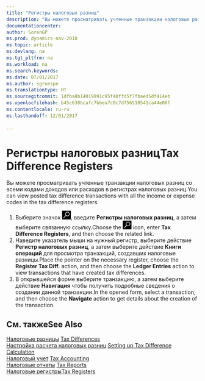 ```yaml
---
title: "Регистры налоговых разниц"
description: "Вы можете просматривать учтенные транзакции налоговых разниц со всеми кодами доходов или расходов в регистрах налоговых разниц."
documentationcenter: 
author: SorenGP
ms.prod: dynamics-nav-2018
ms.topic: article
ms.devlang: na
ms.tgt_pltfrm: na
ms.workload: na
ms.search.keywords: 
ms.date: 07/01/2017
ms.author: sgroespe
ms.translationtype: HT
ms.sourcegitcommit: 1dfba8b14019991c95f40ffd5f7fbaed5df414eb
ms.openlocfilehash: b45c638bcafc7bbea7c0c7d756510541ca44e06f
ms.contentlocale: ru-ru
ms.lasthandoff: 12/01/2017

---
```

# <a name="tax-difference-registers"></a><span data-ttu-id="ad380-103">Регистры налоговых разниц</span><span class="sxs-lookup"><span data-stu-id="ad380-103">Tax Difference Registers</span></span>
<span data-ttu-id="ad380-104">Вы можете просматривать учтенные транзакции налоговых разниц со всеми кодами доходов или расходов в регистрах налоговых разниц.</span><span class="sxs-lookup"><span data-stu-id="ad380-104">You can view posted tax difference transactions with all the income or expense codes in the tax difference registers.</span></span>

1. <span data-ttu-id="ad380-105">Выберите значок ![Поиск страницы или отчета](../../media/ui-search/search_small.png "Значок поиска страницы или отчета"), введите **Регистры налоговых разниц**, а затем выберите связанную ссылку.</span><span class="sxs-lookup"><span data-stu-id="ad380-105">Choose the ![Search for Page or Report](../../media/ui-search/search_small.png "Search for Page or Report icon") icon, enter **Tax Difference Registers**, and then choose the related link.</span></span>  
2. <span data-ttu-id="ad380-106">Наведите указатель мыши на нужный регистр, выберите действие **Регистр налоговых разниц**, а затем выберите действие **Книги операций** для просмотра транзакций, создавших налоговые разницы.</span><span class="sxs-lookup"><span data-stu-id="ad380-106">Place the pointer on the necessary register, choose the **Register Tax Diff.** action, and then choose the **Ledger Entries** action to view transactions that have created tax differences.</span></span>
3. <span data-ttu-id="ad380-107">В открывшейся форме выберите транзакцию, а затем выберите действие **Навигация** чтобы получить подробные сведения о создании данной транзакции.</span><span class="sxs-lookup"><span data-stu-id="ad380-107">In the opened form, select a transaction, and then choose the **Navigate** action to get details about the creation of the transaction.</span></span>  

## <a name="see-also"></a><span data-ttu-id="ad380-108">См. также</span><span class="sxs-lookup"><span data-stu-id="ad380-108">See Also</span></span>  
 <span data-ttu-id="ad380-109">[Налоговые разницы](tax-differences.md) </span><span class="sxs-lookup"><span data-stu-id="ad380-109">[Tax Differences](tax-differences.md) </span></span>  
 <span data-ttu-id="ad380-110">[Настройка расчета налоговых разниц](setting-up-tax-difference-calculation.md) </span><span class="sxs-lookup"><span data-stu-id="ad380-110">[Setting up Tax Difference Calculation](setting-up-tax-difference-calculation.md) </span></span>  
 <span data-ttu-id="ad380-111">[Налоговый учет](tax-accounting.md) </span><span class="sxs-lookup"><span data-stu-id="ad380-111">[Tax Accounting](tax-accounting.md) </span></span>  
 <span data-ttu-id="ad380-112">[Налоговые отчеты](assetId:///e42ca8e7-1cee-4fb8-9f71-e596f29cabc3) </span><span class="sxs-lookup"><span data-stu-id="ad380-112">[Tax Reports](assetId:///e42ca8e7-1cee-4fb8-9f71-e596f29cabc3) </span></span>  
 [<span data-ttu-id="ad380-113">Налоговые регистры</span><span class="sxs-lookup"><span data-stu-id="ad380-113">Tax Registers</span></span>](tax-registers.md)

